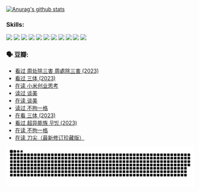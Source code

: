 
[![Anurag's github stats](https://github-readme-stats.vercel.app/api?username=w940853815)](https://github.com/anuraghazra/github-readme-stats)

### Skills:

<code><img height="32" src="https://cdn.jsdelivr.net/npm/simple-icons@v5/icons/python.svg"></code>
<code><img height="32" src="https://cdn.jsdelivr.net/npm/simple-icons@v5/icons/javascript.svg"></code>
<code><img height="32" src="https://cdn.jsdelivr.net/npm/simple-icons@v5/icons/django.svg"></code>
<code><img height="32" src="https://cdn.jsdelivr.net/npm/simple-icons@v5/icons/flask.svg"></code>
<code><img height="32" src="https://cdn.jsdelivr.net/npm/simple-icons@v5/icons/vuetify.svg"></code>
<code><img height="32" src="https://cdn.jsdelivr.net/npm/simple-icons@v5/icons/git.svg"></code>
<code><img height="32" src="https://cdn.jsdelivr.net/npm/simple-icons@v5/icons/docker.svg"></code>
<code><img height="32" src="https://cdn.jsdelivr.net/npm/simple-icons@v5/icons/postgresql.svg"></code>
<code><img height="32" src="https://cdn.jsdelivr.net/npm/simple-icons@v5/icons/elasticsearch.svg"></code>
<code><img height="32" src="https://cdn.jsdelivr.net/npm/simple-icons@v5/icons/macos.svg"></code>
<code><img height="32" src="https://cdn.jsdelivr.net/npm/simple-icons@v5/icons/linux.svg"></code>

### 🗣 豆瓣:

<!-- DOUBAN-ACTIVITIES:START -->
- [看过 周处除三害 周處除三害‎ (2023)](https://www.douban.com/people/136069238/status/4575646701/?_i=12859338)
- [看过 三体‎ (2023)](https://www.douban.com/people/136069238/status/4574263039/?_i=12859338)
- [在读 小米创业思考](https://www.douban.com/people/136069238/status/4572047905/?_i=12859338)
- [读过 谈美](https://www.douban.com/people/136069238/status/4572047629/?_i=12859338)
- [在读 谈美](https://www.douban.com/people/136069238/status/4560861771/?_i=12859338)
- [读过 不拘一格](https://www.douban.com/people/136069238/status/4560861445/?_i=12859338)
- [在看 三体‎ (2023)](https://www.douban.com/people/136069238/status/4558185093/?_i=12859338)
- [看过 超异能族 무빙‎ (2023)](https://www.douban.com/people/136069238/status/4556824186/?_i=12859338)
- [在读 不拘一格](https://www.douban.com/people/136069238/status/4541712161/?_i=12859338)
- [在读 刀尖（最新修订珍藏版）](https://www.douban.com/people/136069238/status/4541711339/?_i=12859338)
<!-- DOUBAN-ACTIVITIES:END -->


![Snake animation](https://raw.githubusercontent.com/w940853815/w940853815/output/github-contribution-grid-snake.svg)

<!--
**w940853815/w940853815** is a ✨ _special_ ✨ repository because its `README.md` (this file) appears on your GitHub profile.

Here are some ideas to get you started:

- 🔭 I’m currently working on ...
- 🌱 I’m currently learning ...
- 👯 I’m looking to collaborate on ...
- 🤔 I’m looking for help with ...
- 💬 Ask me about ...
- 📫 How to reach me: ...
- 😄 Pronouns: ...
- ⚡ Fun fact: ...
-->
